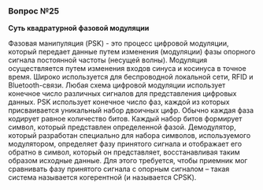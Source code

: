 ### Вопрос №25

**Суть квадратурной фазовой модуляции**

Фазовая манипуляция (PSK) - это процесс цифровой модуляции, который передает данные путем изменения (модуляции) фазы опорного сигнала постоянной частоты (несущей волны). Модуляция осуществляется путем изменения входов синуса и косинуса в точное время. Широко используется для беспроводной локальной сети, RFID и Bluetooth-связи. Любая схема цифровой модуляции использует конечное число различных сигналов для представления цифровых данных. PSK использует конечное число фаз, каждой из которых присваивается уникальный набор двоичных цифр. Обычно каждая фаза кодирует равное количество битов. Каждый набор битов формирует символ, который представлен определенной фазой. Демодулятор, который разработан специально для набора символов, используемого модулятором, определяет фазу принятого сигнала и отображает его обратно в символ, который он представляет, восстанавливая таким образом исходные данные. Для этого требуется, чтобы приемник мог сравнивать фазу принятого сигнала с опорным сигналом – такая система называется когерентной (и называется CPSK).